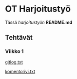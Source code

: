 
# OT Harjoitustyö
Tässä  *harjoitustyön* **README.md**

## Tehtävät
### Viikko 1
[gitlog.txt](https://github.com/EljasV/ot-harjoitustyo/blob/master/laskarit/viikko1/gitlog.txt)

[komentorivi.txt](https://github.com/EljasV/ot-harjoitustyo/blob/master/laskarit/viikko1/komentorivi.txt)
